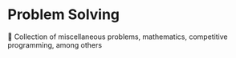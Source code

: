 # Problem Solving
🧩 Collection of miscellaneous problems, mathematics, competitive programming, among others

